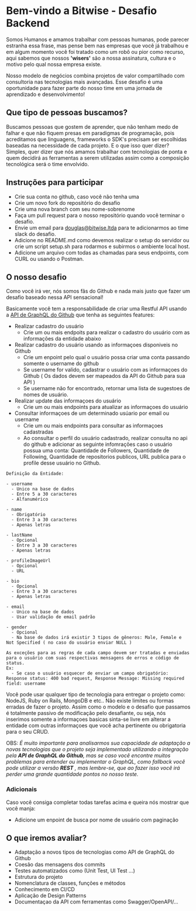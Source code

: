 # Bem-vindo a Bitwise - Desafio Backend

Somos Humanos e amamos trabalhar com pessoas humanas, pode parecer estranha essa frase, mas pense bem nas empresas que você já trabalhou e em algum momento você foi tratado como um robô ou pior como recurso, aqui sabemos que nossos **'wisers'** são a nossa assinatura, cultura e o motivo pelo qual nossa empresa existe.

Nosso modelo de negócios combina projetos de valor compartilhado com consultoria nas tecnologias mais avançadas. Esse desafio é uma oportunidade para fazer parte do nosso time em uma jornada de aprendizado e desenvolvimento!

## Que tipo de pessoas buscamos?

Buscamos pessoas que gostem de aprender, que não tenham medo de falhar e que não fiquem presas em paradigmas de programação, pois acreditamos que linguagens, frameworks o SDK's precisam ser escolhidas baseadas na necessidade de cada projeto. E o que isso quer dizer? Simples, quer dizer que nós amamos trabalhar com tecnologias de ponta e quem decidirá as ferramentas a serem utilizadas assim como a composição tecnológica será o time envolvido.

## Instruções para participar

- Crie sua conta no github, caso você não tenha uma
- Crie um novo fork do repositório do desafio
- Crie uma nova branch com seu nome-sobrenome
- Faça um pull request para o nosso repositório quando você terminar o desafio.
- Envie um email para douglas@bitwise.ltda para te adicionarmos ao time slack do desafio.
- Adicione no README.md como devemos realizar o setup do servidor ou crie um script setup.sh para rodarmos e subirmos o ambiente local host.
- Adicione um arquivo com todas as chamadas para seus endpoints, com CURL ou usando o Postman.

## O nosso desafio

Como você irá ver, nós somos fãs do Github e nada mais justo que fazer um desafio baseado nessa API sensacional! 

Basicamente você tem a responsabilidade de criar uma Restful API usando a [API de GraphQL do Github](https://docs.github.com/en/graphql) que tenha as seguintes features:

- Realizar cadastro do usuário
  - Crie um ou mais endpoits para realizar o cadastro do usuário com as informações da entidade abaixo
- Realizar cadastro do usuário usando as informaçoes disponiveis no Github
  - Crie um enpoint pelo qual o usuário possa criar uma conta passando somente o username do github
  - Se username for valido, cadastrar o usuário com as informaçoes do Github ( Os dados devem ser mapeados da API do Github para sua API )
  - Se username não for encontrado, retornar uma lista de sugestoes de nomes de usuário.
- Realizar update das informaçoes do usuário
  - Crie um ou mais endpoints para atualizar as informaçoes do usuário  
- Consultar informaçoes de um determinado usúario por email ou username
  - Crie um ou mais endpoints para consultar as informaçoes cadastradas
  - Ao consultar o perfil do usuário cadastrado, realizar consulta no api do github e adicionar as seguinte infomrações caso o usuário possua uma conta: Quantidade de Followers, Quantidade de Following, Quantidade de repositorios publicos, URL publica para o profile desse usuário no Github.

```
Definição da Entidade: 

- username
  - Unico na base de dados
  - Entre 5 a 30 caracteres
  - Alfanumérico

- name
  - Obrigatório
  - Entre 3 a 30 caracteres 
  - Apenas letras

- lastName
  - Opcional
  - Entre 3 a 30 caracteres 
  - Apenas letras

- profileImageUrl
  - Opcional
  - URL

- bio
  - Opcional
  - Entre 3 a 30 caracteres 
  - Apenas letras
  
- email
  - Unico na base de dados
  - Usar validação de email padrão
  
- gender
  - Opcional
  - Na base de dados irá existir 3 tipos de gêneros: Male, Female e Not Specified ( no caso do usuário enviar NULL )
  
As exceções para as regras de cada campo devem ser tratadas e enviadas para o usuário com suas respectivas mensagens de erros e código de status. 
Ex: 
  - Se caso o usuário esquecer de enviar um campo obrigatório:  Response status: 400 bad request, Response Message: Missing required field: username
```

Você pode usar qualquer tipo de tecnologia para entregar o projeto como: NodeJS, Ruby on Rails, MongoDB e etc.. Não existe limites ou formas erradas de fazer o projeto. Assim como o modelo e o desafio que passamos é totalmente passivo de modificação pelo desafiante, ou seja, nós inserimos somente a informaçoes basicas sinta-se livre em alterar a entidade com outras informaçoes que você acha pertinente ou obrigatoria para o seu CRUD.


OBS: *É muito importante para analisarmos sua capacidade de adaptação a novas tecnologias que o projeto seja implementado utilizando a integração  pela **API de GraphQL do Github**, mas se caso você encontre muitos problemas para entender ou implementar o GraphQL, como fallback você pode utilizar a versão **REST** , mas lembre-se, que ao fazer isso você irá perder uma grande quantidade pontos no nosso teste.*


### Adicionais

Caso você consiga completar todas tarefas acima e queira nós mostrar que você manja:
- Adicione um enpoint de busca por nome de usuário com paginação


## O que iremos avaliar?

- Adaptação a novos tipos de tecnologias como API de GraphQL do Github
- Coesão das mensagens dos commits
- Testes automatizados como (Unit Test, UI Test ...)
- Estrutura do projeto
- Nomenclatura de classes, funções e métodos
- Conhecimento em CI/CD
- Aplicação de Design Patterns
- Documentaçao da API com ferramentas como Swagger/OpenAPI/...
